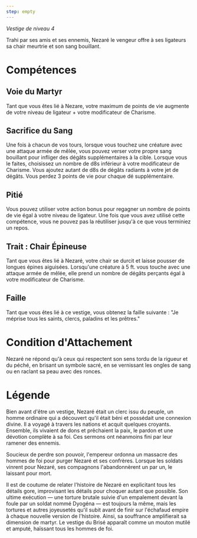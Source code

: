 ```yaml
---
step: empty
---
```

*Vestige de niveau 4*

Trahi par ses amis et ses ennemis, Nezaré le vengeur offre à ses ligateurs sa chair meurtrie et son sang bouillant.

# Compétences

## Voie du Martyr
Tant que vous êtes lié à Nezare, votre maximum de points de vie augmente de votre niveau de ligateur + votre modificateur de Charisme.

## Sacrifice du Sang
Une fois à chacun de vos tours, lorsque vous touchez une créature avec une attaque armée de mêlée, vous pouvez verser votre propre sang bouillant pour infliger des dégâts supplémentaires à la cible. Lorsque vous le faites, choisissez un nombre de d8s inférieur à votre modificateur de Charisme. Vous ajoutez autant de d8s de dégâts radiants à votre jet de dégâts. Vous perdez 3 points de vie pour chaque dé supplémentaire.

## Pitié
Vous pouvez utiliser votre action bonus pour regagner un nombre de points de vie égal à votre niveau de ligateur. Une fois que vous avez utilisé cette compétence, vous ne pouvez pas la réutiliser jusqu'à ce que vous terminiez un repos.

## Trait : Chair Épineuse
Tant que vous êtes lié à Nezaré, votre chair se durcit et laisse pousser de longues épines aiguisées. Lorsqu'une créature à 5 ft. vous touche avec une attaque armée de mêlée, elle prend un nombre de dégâts perçants égal à votre modificateur de Charisme.

## Faille
Tant que vous êtes lié à ce vestige, vous obtenez la faille suivante : "Je méprise tous les saints, clercs, paladins et les prêtres."

# Condition d'Attachement
Nezaré ne répond qu'à ceux qui respectent son sens tordu de la rigueur et du péché, en brisant un symbole sacré, en se vernissant les ongles de sang ou en raclant sa peau avec des ronces.

# Légende
Bien avant d'être un vestige, Nezaré était un clerc issu du peuple, un homme ordinaire qui a découvert qu'il était béni et possédait une connexion divine. Il a voyagé à travers les nations et acquit quelques croyants. Ensemble, ils vivaient de dons et prêchaient la paix, le pardon et une dévotion complète à sa foi. Ces sermons ont néanmoins fini par leur ramener des ennemis.

Soucieux de perdre son pouvoir, l'empereur ordonna un massacre des hommes de foi pour purger Nezaré et ses confrères. Lorsque les soldats vinrent pour Nezaré, ses compagnons l'abandonnèrent un par un, le laissant pour mort.

Il est de coutume de relater l'histoire de Nezaré en explicitant tous les détails gore, improvisant les détails pour choquer autant que possible. Son ultime exécution — une torture brutale suivie d'un empalement devant la foule par un soldat nommé Dyogéna — est toujours la même, mais les tortures et autres joyeusetés qu'il subit avant de finir sur l'échafaud empire à chaque nouvelle version de l'histoire. Ainsi, sa souffrance amplifierait sa dimension de martyr. Le vestige du Brisé apparaît comme un mouton mutilé et amputé, haïssant tous les hommes de foi.

